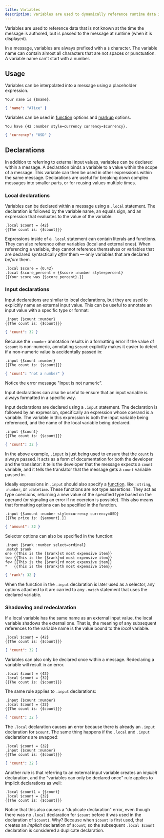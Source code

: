 ```yaml
---
title: Variables
description: Variables are used to dynamically reference runtime data in localized messages.
---
```


Variables are used to reference data that is not known at the time the message
is authored, but is passed to the message at runtime (when it is displayed).

In a message, variables are always prefixed with a `$` character. The variable
name can contain almost all characters that are not spaces or punctuation. A
variable name can't start with a number.

## Usage

Variables can be interpolated into a message using a placeholder expression.

<mf2-interactive>

```mf2
Your name is {$name}.
```

```json
{ "name": "Alice" }
```

</mf2-interactive>

Variables can be used in [function](/docs/reference/functions/) options and
[markup](/docs/reference/markup/) options.

<mf2-interactive>

```mf2
You have {42 :number style=currency currency=$currency}.
```

```json
{ "currency": "USD" }
```

</mf2-interactive>

## Declarations

In addition to referring to external input values, variables can be declared
within a message. A declaration binds a variable to a value within the scope of
a message. This variable can then be used in other expressions within the same
message. Declarations are useful for breaking down complex messages into smaller
parts, or for reusing values multiple times.

### Local declarations

Variables can be declared within a message using a `.local` statement. The
declaration is followed by the variable name, an equals sign, and an expression
that evaluates to the value of the variable.

<mf2-interactive>

```mf2
.local $count = {42}
{{The count is: {$count}}}
```

</mf2-interactive>

Expressions inside of a `.local` statement can contain literals and functions.
They can also reference other variables (local and external ones). When
referencing a variable, they cannot reference themselves or variables that are
declared syntactically _after_ them — only variables that are declared _before_
them.

<mf2-interactive>

<!-- TODO: this should work -->

```mf2
.local $score = {0.42}
.local $score_percent = {$score :number style=percent}
{{Your score was {$score_percent}.}}
```

</mf2-interactive>

### Input declarations

Input declarations are similar to local declarations, but they are used to
explicitly name an external input value. This can be useful to annotate an input
value with a specific type or format:

<mf2-interactive>

```mf2
.input {$count :number}
{{The count is: {$count}}}
```

```json
{ "count": 32 }
```

</mf2-interactive>

Because the `:number` annotation results in a formatting error if the value of
`$count` is non-numeric, annotating `$count` explicitly makes it easier to
detect if a non-numeric value is accidentally passed in:

<mf2-interactive>

```mf2
.input {$count :number}
{{The count is: {$count}}}
```

```json
{ "count": "not a number" }
```

</mf2-interactive>

Notice the error message "Input is not numeric".

Input declarations can also be useful to ensure that an input variable is always
formatted in a specific way.

Input declarations are declared using a `.input` statement. The declaration is
followed by an expression, specifically an expression whose operand is a
variable. The variable in this expression is both the input variable being
referenced, and the name of the local variable being declared.

<mf2-interactive>

```mf2
.input {$count}
{{The count is: {$count}}}
```

```json
{ "count": 32 }
```

</mf2-interactive>

In the above example, `.input` is just being used to ensure that the `count` is
always passed. It acts as a form of documentation for both the developer and the
translator: it tells the developer that the message expects a `count` variable,
and it tells the translator that the message gets a `count` variable passed in.

Ideally expressions in `.input` should also specify a
[function](/docs/reference/functions). like `:string`, `:number`, or
`:datetime`. These functions are not type assertions. They act as type
coercions, returning a new value of the specified type based on the operand (or
signaling an error if no coercion is possible). This also means that formatting
options can be specified in the function.

<mf2-interactive>

```mf2
.input {$amount :number style=currency currency=USD}
{{The price is: {$amount}.}}
```

```json
{ "amount": 32 }
```

</mf2-interactive>

Selector options can also be specified in the function:

<mf2-interactive>

```mf2
.input {$rank :number select=ordinal}
.match $rank
one {{This is the {$rank}st most expensive item}}
two {{This is the {$rank}nd most expensive item}}
few {{This is the {$rank}rd most expensive item}}
*   {{This is the {$rank}th most expensive item}}
```

```json
{ "rank": 32 }
```

</mf2-interactive>

When the function in the `.input` declaration is later used as a selector, any
options attached to it are carried to any `.match` statement that uses the
declared variable.

### Shadowing and redeclaration

If a local variable has the same name as an external input value, the local
variable shadows the external one. That is, the meaning of any subsequent
references to the variable name is the value bound to the _local_ variable.

<mf2-interactive>

```mf2
.local $count = {42}
{{The count is: {$count}}}
```

```json
{ "count": 32 }
```

</mf2-interactive>

Variables can also only be declared once within a message. Redeclaring a
variable will result in an error.

<mf2-interactive>

```mf2
.local $count = {42}
.local $count = {32}
{{The count is: {$count}}}
```

</mf2-interactive>

The same rule applies to `.input` declarations:

<mf2-interactive>

```mf2
.input {$count :number}
.local $count = {32}
{{The count is: {$count}}}
```

```json
{ "count": 32 }
```

</mf2-interactive>

The `.local` declaration causes an error because there is already an `.input`
declaration for `$count`. The same thing happens if the `.local` and `.input`
declarations are swapped:

<mf2-interactive>

```mf2
.local $count = {32}
.input {$count :number}
{{The count is: {$count}}}
```

```json
{ "count": 32 }
```

</mf2-interactive>

Another rule is that referring to an external input variable creates an
_implicit_ declaration, and the "variables can only be declared once" rule
applies to implicit declarations as well:

<mf2-interactive>

```mf2
.local $count1 = {$count}
.local $count = {32}
{{The count is: {$count}}}
```

</mf2-interactive>

Notice that this also causes a "duplicate declaration" error, even though there
was no `.local` declaration for `$count` before it was used in the declaration
of `$count1`. Why? Because when `$count` is first used, that creates an
_implicit_ declaration of `$count`; so the subsequent `.local $count`
declaration is considered a duplicate declaration.

